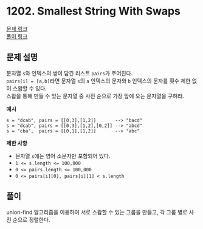 # 1202. Smallest String With Swaps
[문제 링크](https://leetcode.com/problems/smallest-string-with-swaps/ )  
[풀이 링크](LC1202.java )  

## 문제 설명
문자열 `s`와 인덱스의 쌍이 담긴 리스트 `pairs`가 주어진다.  
`pairs[i] = [a,b]`라면 문자열 `s`의 `a` 인덱스의 문자와 `b` 인덱스의 문자를 횟수 제한 없이 스왑할 수 있다.  
스왑을 통해 만들 수 있는 문자열 중 사전 순으로 가장 앞에 오는 문자열을 구하라.  

**예시**
```
s = "dcab", pairs = [[0,3],[1,2]]       --> "bacd"
s = "dcab", pairs = [[0,3],[1,2],[0,2]] --> "abcd"
s = "cba",  pairs = [[0,1],[1,2]]       --> "abc"
```

**제한 사항**  
* 문자열 `s`에는 영어 소문자만 포함되어 있다.    
* `1 <= s.length <= 100,000`  
* `0 <= pairs.length <= 100,000`  
* `0 <= pairs[i][0], pairs[i][1] < s.length`  

## 풀이
union-find 알고리즘을 이용하여 서로 스왑할 수 있는 그룹을 만들고, 각 그룹 별로 사전 순으로 정렬한다.  
